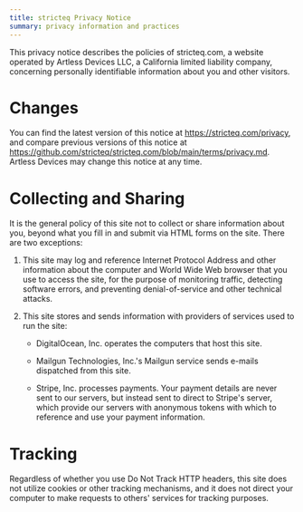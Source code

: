 ```yaml
---
title: stricteq Privacy Notice
summary: privacy information and practices
---
```


This privacy notice describes the policies of stricteq.com, a website operated by Artless Devices LLC, a California limited liability company, concerning personally identifiable information about you and other visitors.

# Changes

You can find the latest version of this notice at <https://stricteq.com/privacy>, and compare previous versions of this notice at <https://github.com/stricteq/stricteq.com/blob/main/terms/privacy.md>.  Artless Devices may change this notice at any time.

# Collecting and Sharing

It is the general policy of this site not to collect or share information about you, beyond what you fill in and submit via HTML forms on the site.  There are two exceptions:

1.  This site may log and reference Internet Protocol Address and other information about the computer and World Wide Web browser that you use to access the site, for the purpose of monitoring traffic, detecting software errors, and preventing denial-of-service and other technical attacks.

2.  This site stores and sends information with providers of services used to run the site:

    - DigitalOcean, Inc. operates the computers that host this site.

    - Mailgun Technologies, Inc.'s Mailgun service sends e-mails dispatched from this site.

    - Stripe, Inc. processes payments.  Your payment details are never sent to our servers, but instead sent to direct to Stripe's server, which provide our servers with anonymous tokens with which to reference and use your payment information.

# Tracking

Regardless of whether you use Do Not Track HTTP headers, this site does not utilize cookies or other tracking mechanisms, and it does not direct your computer to make requests to others' services for tracking purposes.
